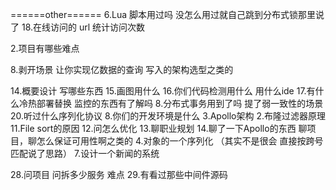 

======other======
6.Lua 脚本用过吗 没怎么用过就自己跳到分布式锁那里说了
18.在线访问的 url 统计访问次数

2.项目有哪些难点

8.剥开场景 让你实现亿数据的查询 写入的架构选型之类的

14.概要设计 写哪些东西
15.画图用什么
16.你们代码检测用什么 用什么ide
17.有什么冷热部署替换 监控的东西有了解吗
8.分布式事务用到了吗 提了弱一致性的场景
20.听过什么序列化协议
8.你们的开发环境是什么
3.Apollo架构
2.布隆过滤器原理
11.File sort的原因
12.问怎么优化
13.聊职业规划
14.聊了一下Apollo的东西
聊项目，聊怎么保证可用性啊之类的
4.对象的一个序列化 （其实不是很会 直接按跨号匹配说了思路）
7.设计一个新闻的系统


28.问项目 问拆多少服务 难点
29.有看过那些中间件源码

